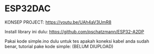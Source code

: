 # ESP32DAC
KONSEP PROJECT: https://youtu.be/UAh4aV3UmR8

Install library ini dulu: https://github.com/pschatzmann/ESP32-A2DP

Pakai kode simple.ino dulu untuk tes apakah koneksi kabel anda sudah benar, tutorial pake kode simple: (BELUM DIUPLOAD)
